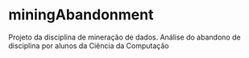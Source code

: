 # miningAbandonment
Projeto da disciplina de mineração de dados. Análise do abandono de disciplina por alunos da Ciência da Computação
